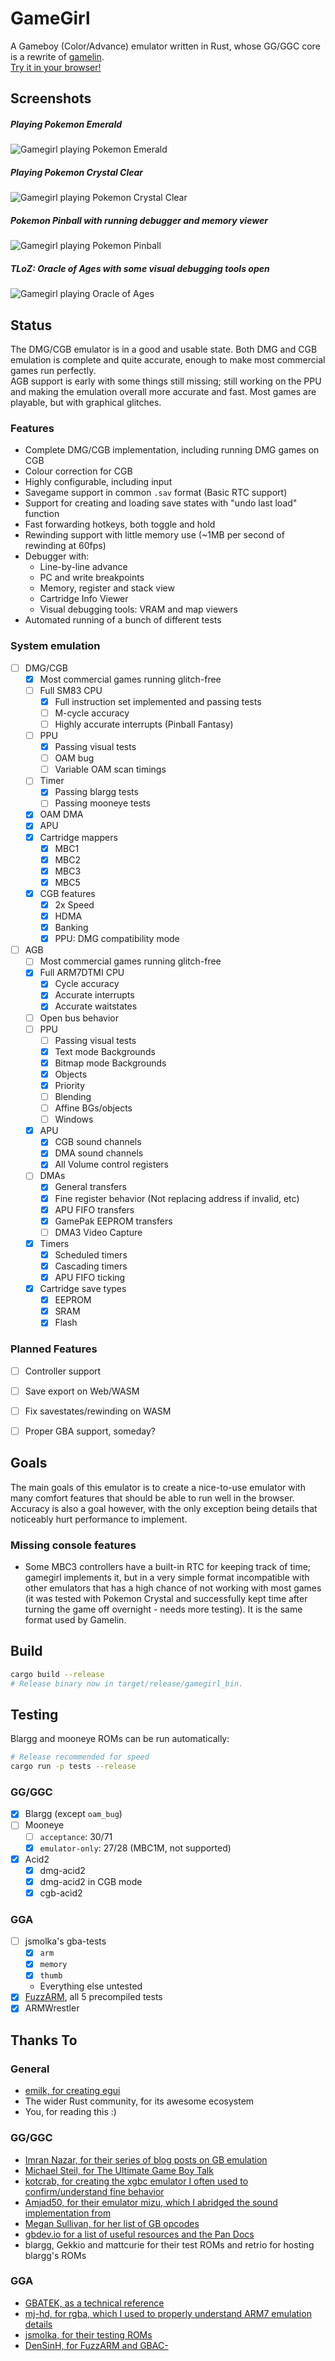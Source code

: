 # GameGirl
A Gameboy (Color/Advance) emulator written in Rust, whose GG/GGC core is a rewrite of 
[gamelin](https://git.angm.xyz/ellie/gamelin).  
[Try it in your browser!](https://gamegirl.angm.xyz)


## Screenshots
##### Playing Pokemon Emerald
![Gamegirl playing Pokemon Emerald](img/4.jpg)
##### Playing Pokemon Crystal Clear
![Gamegirl playing Pokemon Crystal Clear](img/1.jpg)
##### Pokemon Pinball with running debugger and memory viewer
![Gamegirl playing Pokemon Pinball](img/2.jpg)
##### TLoZ: Oracle of Ages with some visual debugging tools open
![Gamegirl playing Oracle of Ages](img/3.jpg)


## Status
The DMG/CGB emulator is in a good and usable state. Both DMG and CGB emulation is complete and quite accurate, 
enough to make most commercial games run perfectly.  
AGB support is early with some things still missing; still working on the PPU and
making the emulation overall more accurate and fast. Most games are playable, but with
graphical glitches.

### Features
- Complete DMG/CGB implementation, including running DMG games on CGB
- Colour correction for CGB
- Highly configurable, including input
- Savegame support in common `.sav` format (Basic RTC support)
- Support for creating and loading save states with "undo last load" function
- Fast forwarding hotkeys, both toggle and hold
- Rewinding support with little memory use (~1MB per second of rewinding at 60fps)
- Debugger with:
    - Line-by-line advance
    - PC and write breakpoints
    - Memory, register and stack view
    - Cartridge Info Viewer
    - Visual debugging tools: VRAM and map viewers
- Automated running of a bunch of different tests

### System emulation
- [ ] DMG/CGB
  - [x] Most commercial games running glitch-free 
  - [ ] Full SM83 CPU
    - [x] Full instruction set implemented and passing tests
    - [ ] M-cycle accuracy
    - [ ] Highly accurate interrupts (Pinball Fantasy)
  - [ ] PPU
    - [x] Passing visual tests
    - [ ] OAM bug
    - [ ] Variable OAM scan timings
  - [ ] Timer
    - [x] Passing blargg tests
    - [ ] Passing mooneye tests
  - [x] OAM DMA
  - [x] APU
  - [x] Cartridge mappers
    - [x] MBC1
    - [x] MBC2
    - [x] MBC3
    - [x] MBC5
  - [x] CGB features
    - [x] 2x Speed
    - [x] HDMA
    - [x] Banking
    - [x] PPU: DMG compatibility mode

- [ ] AGB
  - [ ] Most commercial games running glitch-free
  - [x] Full ARM7DTMI CPU
    - [x] Cycle accuracy
    - [x] Accurate interrupts
    - [x] Accurate waitstates
  - [ ] Open bus behavior
  - [ ] PPU
    - [ ] Passing visual tests 
    - [x] Text mode Backgrounds
    - [x] Bitmap mode Backgrounds
    - [x] Objects
    - [x] Priority
    - [ ] Blending
    - [ ] Affine BGs/objects
    - [ ] Windows
  - [x] APU
    - [x] CGB sound channels
    - [x] DMA sound channels
    - [x] All Volume control registers
  - [ ] DMAs
    - [x] General transfers
    - [x] Fine register behavior (Not replacing address if invalid, etc)
    - [x] APU FIFO transfers
    - [x] GamePak EEPROM transfers
    - [ ] DMA3 Video Capture
  - [x] Timers
    - [x] Scheduled timers
    - [x] Cascading timers
    - [x] APU FIFO ticking
  - [x] Cartridge save types
    - [x] EEPROM
    - [x] SRAM
    - [x] Flash

### Planned Features
- [ ] Controller support
- [ ] Save export on Web/WASM
- [ ] Fix savestates/rewinding on WASM
- [ ] Proper GBA support, someday?


## Goals
The main goals of this emulator is to create a nice-to-use emulator with many comfort features that should be able
to run well in the browser. Accuracy is also a goal however, with the only exception being details
that noticeably hurt performance to implement.

### Missing console features
- Some MBC3 controllers have a built-in RTC for keeping track of time; gamegirl implements it,
  but in a very simple format incompatible with other emulators that has a high chance of
  not working with most games (it was tested with Pokemon Crystal and successfully kept time
  after turning the game off overnight - needs more testing).
  It is the same format used by Gamelin.


## Build
``` bash
cargo build --release
# Release binary now in target/release/gamegirl_bin.
```


## Testing
Blargg and mooneye ROMs can be run automatically:
```bash
# Release recommended for speed
cargo run -p tests --release
```

### GG/GGC
- [x] Blargg (except `oam_bug`)
- [ ] Mooneye
  - [ ] `acceptance`: 30/71
  - [x] `emulator-only`: 27/28 (MBC1M, not supported)
- [x] Acid2
  - [x] dmg-acid2
  - [x] dmg-acid2 in CGB mode
  - [x] cgb-acid2

### GGA
- [ ] jsmolka's gba-tests
  - [x] `arm`
  - [x] `memory`
  - [x] `thumb`
  - Everything else untested
- [x] [FuzzARM](https://github.com/DenSinH/FuzzARM), all 5 precompiled tests
- [x] ARMWrestler

## Thanks To
### General
- [emilk, for creating egui](https://github.com/emilk/egui)
- The wider Rust community, for its awesome ecosystem
- You, for reading this :)

### GG/GGC
- [Imran Nazar, for their series of blog posts on GB emulation](http://imrannazar.com/GameBoy-Emulation-in-JavaScript:-The-CPU)
- [Michael Steil, for The Ultimate Game Boy Talk](https://media.ccc.de/v/33c3-8029-the_ultimate_game_boy_talk)
- [kotcrab, for creating the xgbc emulator I often used to confirm/understand fine behavior](https://github.com/kotcrab/xgbc)
- [Amjad50, for their emulator mizu, which I abridged the sound implementation from](https://github.com/Amjad50/mizu/)
- [Megan Sullivan, for her list of GB opcodes](https://meganesulli.com/blog/game-boy-opcodes)
- [gbdev.io for a list of useful resources and the Pan Docs](https://gbdev.io)
- blargg, Gekkio and mattcurie for their test ROMs and retrio for hosting blargg's ROMs

### GGA
- [GBATEK, as a technical reference](https://problemkaputt.de/gbatek.htm)
- [mj-hd, for rgba, which I used to properly understand ARM7 emulation details](https://github.com/mj-hd/rgba/)
- [jsmolka, for their testing ROMs](https://github.com/jsmolka/gba-tests)
- [DenSinH, for FuzzARM and GBAC-](https://github.com/DenSinH)
